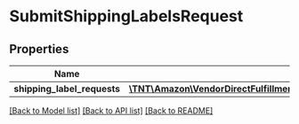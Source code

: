 # SubmitShippingLabelsRequest

## Properties
Name | Type | Description | Notes
------------ | ------------- | ------------- | -------------
**shipping_label_requests** | [**\TNT\Amazon\VendorDirectFulfillmentShipping\V20211228\Model\ShippingLabelRequest[]**](ShippingLabelRequest.md) |  | [optional] 

[[Back to Model list]](../README.md#documentation-for-models) [[Back to API list]](../README.md#documentation-for-api-endpoints) [[Back to README]](../README.md)


